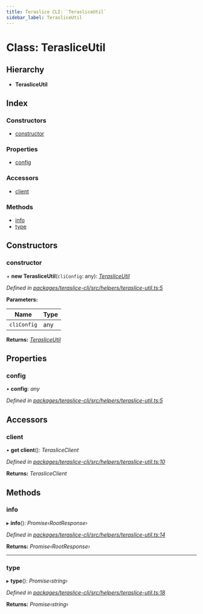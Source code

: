 ```yaml
---
title: Teraslice CLI: `TerasliceUtil`
sidebar_label: TerasliceUtil
---
```


# Class: TerasliceUtil

## Hierarchy

* **TerasliceUtil**

## Index

### Constructors

* [constructor](terasliceutil.md#constructor)

### Properties

* [config](terasliceutil.md#config)

### Accessors

* [client](terasliceutil.md#client)

### Methods

* [info](terasliceutil.md#info)
* [type](terasliceutil.md#type)

## Constructors

###  constructor

\+ **new TerasliceUtil**(`cliConfig`: any): *[TerasliceUtil](terasliceutil.md)*

*Defined in [packages/teraslice-cli/src/helpers/teraslice-util.ts:5](https://github.com/terascope/teraslice/blob/653cf7530/packages/teraslice-cli/src/helpers/teraslice-util.ts#L5)*

**Parameters:**

Name | Type |
------ | ------ |
`cliConfig` | any |

**Returns:** *[TerasliceUtil](terasliceutil.md)*

## Properties

###  config

• **config**: *any*

*Defined in [packages/teraslice-cli/src/helpers/teraslice-util.ts:5](https://github.com/terascope/teraslice/blob/653cf7530/packages/teraslice-cli/src/helpers/teraslice-util.ts#L5)*

## Accessors

###  client

• **get client**(): *TerasliceClient*

*Defined in [packages/teraslice-cli/src/helpers/teraslice-util.ts:10](https://github.com/terascope/teraslice/blob/653cf7530/packages/teraslice-cli/src/helpers/teraslice-util.ts#L10)*

**Returns:** *TerasliceClient*

## Methods

###  info

▸ **info**(): *Promise‹RootResponse›*

*Defined in [packages/teraslice-cli/src/helpers/teraslice-util.ts:14](https://github.com/terascope/teraslice/blob/653cf7530/packages/teraslice-cli/src/helpers/teraslice-util.ts#L14)*

**Returns:** *Promise‹RootResponse›*

___

###  type

▸ **type**(): *Promise‹string›*

*Defined in [packages/teraslice-cli/src/helpers/teraslice-util.ts:18](https://github.com/terascope/teraslice/blob/653cf7530/packages/teraslice-cli/src/helpers/teraslice-util.ts#L18)*

**Returns:** *Promise‹string›*
